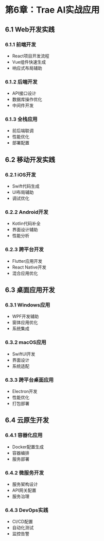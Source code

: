 # 第6章：Trae AI实战应用

## 6.1 Web开发实践

### 6.1.1 前端开发
- React项目开发流程
- Vue组件快速生成
- 响应式布局辅助

### 6.1.2 后端开发
- API接口设计
- 数据库操作优化
- 中间件开发

### 6.1.3 全栈应用
- 前后端联调
- 性能优化
- 部署配置

## 6.2 移动开发实践

### 6.2.1 iOS开发
- Swift代码生成
- UI布局辅助
- 调试优化

### 6.2.2 Android开发
- Kotlin代码补全
- 界面设计辅助
- 性能分析

### 6.2.3 跨平台开发
- Flutter应用开发
- React Native开发
- 混合应用优化

## 6.3 桌面应用开发

### 6.3.1 Windows应用
- WPF开发辅助
- 窗体应用优化
- 系统集成

### 6.3.2 macOS应用
- SwiftUI开发
- 界面设计
- 系统适配

### 6.3.3 跨平台桌面应用
- Electron开发
- 性能优化
- 打包部署

## 6.4 云原生开发

### 6.4.1 容器化应用
- Docker配置生成
- 容器编排
- 服务部署

### 6.4.2 微服务开发
- 服务架构设计
- API网关配置
- 服务治理

### 6.4.3 DevOps实践
- CI/CD配置
- 自动化测试
- 监控告警